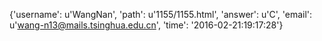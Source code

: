 {'username': u'WangNan', 'path': u'1155/1155.html', 'answer': u'C', 'email': u'wang-n13@mails.tsinghua.edu.cn', 'time': '2016-02-21:19:17:28'}